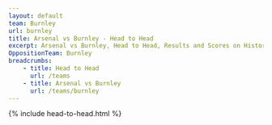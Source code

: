 ```yaml
---
layout: default
team: Burnley
url: burnley
title: Arsenal vs Burnley - Head to Head
excerpt: Arsenal vs Burnley, Head to Head, Results and Scores on History of Arsenal Football Club
OppositionTeam: Burnley
breadcrumbs:
    - title: Head to Head
      url: /teams
    - title: Arsenal vs Burnley
      url: /teams/burnley
---
```


{% include head-to-head.html %}